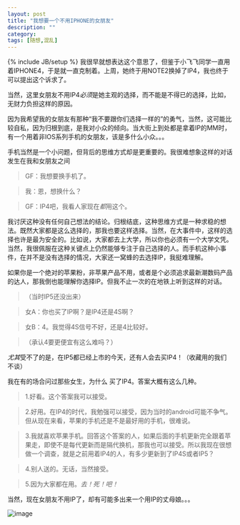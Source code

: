 ```yaml
---
layout: post
title: "我想要一个不用IPHONE的女朋友"
description: ""
category: 
tags: [随想,混乱]
---
```

{% include JB/setup %}
我很早就想表达这个意思了，但鉴于小飞飞同学一直用着IPHONE4，于是就一直克制着。上周，她终于用NOTE2换掉了IP4，我也终于可以提出这个诉求了。

当然，这里女朋友不用IP4*必须*是她主观的选择，而不能是不得已的选择，比如，无财力负担这样的原因。

因为我希望我的女朋友有那种“我不要跟你们选择一样的”的勇气，当然，这可能比较自私，因为归根到底，是我对小众的倾向。当大街上到处都是拿着IP的MM时，有一个用着非IOS系列手机的女朋友，该是多什么小众。。。

手机当然是一个小问题，但背后的思维方式却是更重要的。我很难想象这样的对话发生在我和女朋友之间

>GF：我想要换手机了。

>我：恩，想换什么？

>GF：IP4吧，我看人家现在*都*用这个。

我讨厌这种没有任何自己想法的结论。归根结底，这种思维方式是一种求稳的想法。既然大家都是这么选择的，那我也要这样选择。当然，在大事件中，这样的选择也许是最为安全的。比如说，大家都去上大学，所以你也必须有一个大学文凭。当然，我很佩服在这种关键点上仍然能够专注于自己选择的人。而手机这种小事件，在并不是没有选择的情况，大家还一窝蜂的去选择IP，我挺难理解。

如果你是一个绝对的苹果粉，非苹果产品不用，或者是个必须追求最新潮数码产品的达人，那我倒也能理解你选择IP。但我不止一次的在地铁上听到这样的对话。

>（当时IP5还没出来）

>女A：你也买了IP啊？是IP4还是4S啊？

>女B：4。我觉得4S信号不好，还是4比较好。

>（承认4要更便宜有这么难吗？）

*尤其*受不了的是，在IP5都已经上市的今天，还有人会去买IP4！（收藏用的我们不谈）

我在有的场合问过那些女生，为什么 买了IP4。答案大概有这么几种。

>1.好看。这个答案我可以接受。

>2.好用。在IP4的时代，我勉强可以接受，因为当时的android可能不争气。但从现在来看，苹果的手机还是不是最好用的手机，很难说。

>3.我就喜欢苹果手机。回答这个答案的人，如果后面的手机更新完全跟着苹果走，即使不是每代更新而是隔代换机，那我也可以接受。所以我现在很想做一个调查，就是之前用着IP4的人，有多少更新到了IP4S或者IP5？

>4.别人送的。无话，当然接受。

>5.因为大家都在用。*去！死！吧！*


当然，现在女朋友不用IP了，却有可能多出来一个用IP的丈母娘。。。

![image](http://ww1.sinaimg.cn/large/9253eadejw1e2e3l38imsj.jpg)


